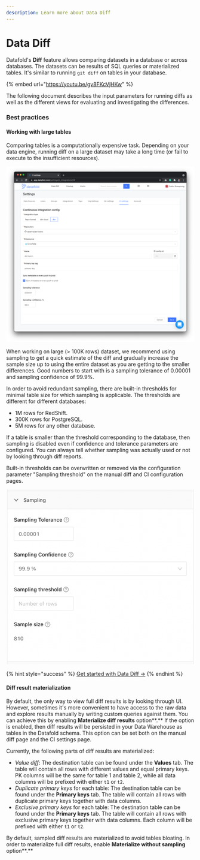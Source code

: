 ```yaml
---
description: Learn more about Data Diff
---
```


# Data Diff

Datafold's **Diff** feature allows comparing datasets in a database or across databases. The datasets can be results of SQL queries or materialized tables. It's similar to running `git diff` on tables in your database.

{% embed url="https://youtu.be/gv8FKcVjHKw" %}

The following document describes the input parameters for running diffs as well as the different views for evaluating and investigating the differences.

### Best practices

#### Working with large tables

Comparing tables is a computationally expensive task. Depending on your data engine, running diff on a large dataset may take a long time (or fail to execute to the insufficient resources).

![](<../../.gitbook/assets/image (133).png>)

When working on large (> 100K rows) dataset, we recommend using sampling to get a quick estimate of the diff and gradually increase the sample size up to using the entire dataset as you are getting to the smaller differences. Good numbers to start with is a sampling tolerance of 0.00001 and sampling confidence of 99.9%.

In order to avoid redundant sampling, there are built-in thresholds for minimal table size for which sampling is applicable. The thresholds are different for different databases:&#x20;

* 1M rows for RedShift.
* 300K rows for PostgreSQL.
* 5M rows for any other database.

If a table is smaller than the threshold corresponding to the database, then sampling is disabled even if confidence and tolerance parameters are configured. You can always tell whether sampling was actually used or not by looking through diff reports.

Built-in thresholds can be overwritten or removed via the configuration parameter "Sampling threshold" on the manual diff and CI configuration pages.

![Sampling configuration on the manual diff page](<../../.gitbook/assets/image (97).png>)

{% hint style="success" %}
[Get started with Data Diff ->](broken-reference)
{% endhint %}

#### Diff result materialization

By default, the only way to view full diff results is by looking through UI. However, sometimes it's more convenient to have access to the raw data and explore results manually by writing custom queries against them. You can achieve this by enabling **Materialize diff results** option**.** If the option is enabled, then diff results will be persisted in your Data Warehouse as tables in the Datafold schema. This option can be set both on the manual diff page and the CI settings page.

Currently, the following parts of diff results are materialized:

* _Value diff_: The destination table can be found under the **Values** tab. The table will contain all rows with different values and equal primary keys. PK columns will be the same for table 1 and table 2, while all data columns will be prefixed with either `t1` or `t2`.
* _Duplicate primary keys_ for each table: The destination table can be found under the **Primary keys** tab. The table will contain all rows with duplicate primary keys together with data columns.
* _Exclusive primary keys_ for each table: The destination table can be found under the **Primary keys** tab. The table will contain all rows with exclusive primary keys together with data columns. Each column will be prefixed with either `t1` or `t2`.

By default, sampled diff results are materialized to avoid tables bloating. In order to materialize full diff results, enable **Materialize without sampling** option**.**

